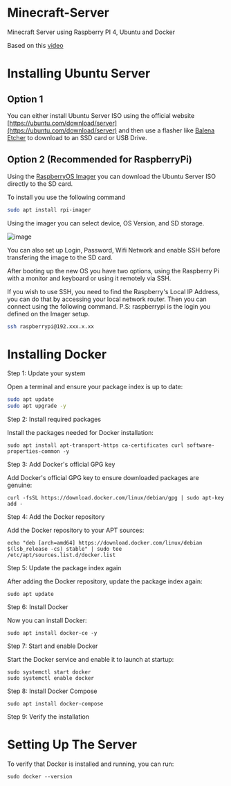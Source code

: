 # Minecraft-Server
Minecraft Server using Raspberry PI 4, Ubuntu and Docker

Based on this [video](https://www.youtube.com/watch?v=eIHiRW4QH6I&t=1015s)

# Installing Ubuntu Server
## Option 1 
You can either install Ubuntu Server ISO using the official website [https://ubuntu.com/download/server](https://ubuntu.com/download/server) and then use a flasher like [Balena Etcher](https://etcher.balena.io/) to download to an SSD card or USB Drive.

## Option 2 (Recommended for RaspberryPi)
Using the [RaspberryOS Imager](https://www.raspberrypi.com/software/) you can download the Ubuntu Server ISO directly to the SD card. 

To install you use the following command

```bash
sudo apt install rpi-imager
```

Using the imager you can select device, OS Version, and SD storage.

![image](https://github.com/user-attachments/assets/ef6892b2-459a-4a69-95ee-303ccfb01c95)

You can also set up Login, Password, Wifi Network and enable SSH before transfering the image to the SD card.


After booting up the new OS you have two options, using the Raspberry Pi with a monitor and keyboard or using it remotely via SSH.

If you wish to use SSH, you need to find the Raspberry's Local IP Address, you can do that by accessing your local network router.
Then you can connect using the following command. P.S: raspberrypi is the login you defined on the Imager setup.

```bash
ssh raspberrypi@192.xxx.x.xx
```



# Installing Docker 

Step 1: Update your system

Open a terminal and ensure your package index is up to date:

```bash
sudo apt update
sudo apt upgrade -y
```

Step 2: Install required packages

Install the packages needed for Docker installation:

```
sudo apt install apt-transport-https ca-certificates curl software-properties-common -y

```
Step 3: Add Docker's official GPG key

Add Docker's official GPG key to ensure downloaded packages are genuine:

```
curl -fsSL https://download.docker.com/linux/debian/gpg | sudo apt-key add -
```

Step 4: Add the Docker repository

Add the Docker repository to your APT sources:

```
echo "deb [arch=amd64] https://download.docker.com/linux/debian $(lsb_release -cs) stable" | sudo tee /etc/apt/sources.list.d/docker.list
```

Step 5: Update the package index again

After adding the Docker repository, update the package index again:

```
sudo apt update
```

Step 6: Install Docker

Now you can install Docker:

```
sudo apt install docker-ce -y
```

Step 7: Start and enable Docker

Start the Docker service and enable it to launch at startup:

```
sudo systemctl start docker
sudo systemctl enable docker
```

Step 8: Install Docker Compose

```
sudo apt install docker-compose
```

Step 9: Verify the installation


# Setting Up The Server 

To verify that Docker is installed and running, you can run:

```
sudo docker --version
```
